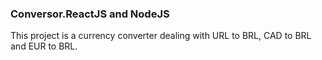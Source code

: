### Conversor.ReactJS and NodeJS 

This project is a currency converter dealing with URL to BRL, CAD to BRL and EUR to BRL.

